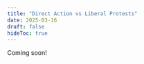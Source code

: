 ```yaml
---
title: "Direct Action vs Liberal Protests"
date: 2025-03-16
draft: false
hideToc: true
---
```


Coming soon!
